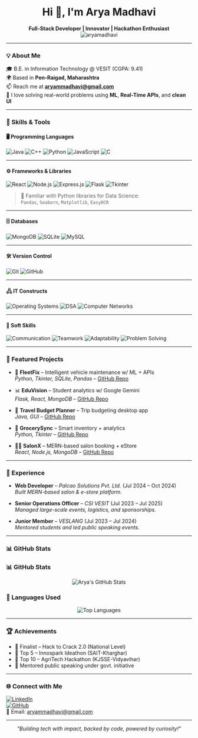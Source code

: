 <h1 align="center">Hi 👋, I'm Arya Madhavi</h1>
<p align="center">
  <b>Full-Stack Developer | Innovator | Hackathon Enthusiast</b><br>
  <img src="https://komarev.com/ghpvc/?username=aryamadhavi&label=Profile%20views&color=0e75b6&style=flat" alt="aryamadhavi" />
</p>

---

### 💡 About Me
🎓 B.E. in Information Technology @ VESIT (CGPA: 9.41)  
🌍 Based in **Pen-Raigad, Maharashtra**  
📫 Reach me at **aryammadhavi@gmail.com**  
💬 I love solving real-world problems using **ML**, **Real-Time APIs**, and **clean UI**

---

### 🔧 Skills & Tools

#### 🖥️ Programming Languages  
![Java](https://img.shields.io/badge/Java-ED8B00?style=for-the-badge&logo=java&logoColor=white)
![C++](https://img.shields.io/badge/C++-00599C?style=for-the-badge&logo=c%2B%2B&logoColor=white)
![Python](https://img.shields.io/badge/Python-3776AB?style=for-the-badge&logo=python&logoColor=white)
![JavaScript](https://img.shields.io/badge/JavaScript-F7DF1E?style=for-the-badge&logo=javascript&logoColor=black)
![C](https://img.shields.io/badge/C-00599C?style=for-the-badge&logo=c&logoColor=white)

---

#### ⚙️ Frameworks & Libraries  
![React](https://img.shields.io/badge/React-20232A?style=for-the-badge&logo=react&logoColor=61DAFB)
![Node.js](https://img.shields.io/badge/Node.js-339933?style=for-the-badge&logo=nodedotjs&logoColor=white)
![Express.js](https://img.shields.io/badge/Express.js-000000?style=for-the-badge&logo=express&logoColor=white)
![Flask](https://img.shields.io/badge/Flask-000000?style=for-the-badge&logo=flask&logoColor=white)
![Tkinter](https://img.shields.io/badge/Tkinter-blue?style=for-the-badge)

> 🧠 Familiar with Python libraries for Data Science:  
> `Pandas`, `Seaborn`, `Matplotlib`, `EasyOCR`

---

#### 🗄️ Databases  
![MongoDB](https://img.shields.io/badge/MongoDB-4EA94B?style=for-the-badge&logo=mongodb&logoColor=white)
![SQLite](https://img.shields.io/badge/SQLite-003B57?style=for-the-badge&logo=sqlite&logoColor=white)
![MySQL](https://img.shields.io/badge/MySQL-00758F?style=for-the-badge&logo=mysql&logoColor=white)

---

#### 🛠️ Version Control  
![Git](https://img.shields.io/badge/Git-F05032?style=for-the-badge&logo=git&logoColor=white)
![GitHub](https://img.shields.io/badge/GitHub-181717?style=for-the-badge&logo=github&logoColor=white)

---

#### 🖧 IT Constructs  
![Operating Systems](https://img.shields.io/badge/Operating%20Systems-blue?style=for-the-badge)
![DSA](https://img.shields.io/badge/Data%20Structures-orange?style=for-the-badge)
![Computer Networks](https://img.shields.io/badge/Computer%20Networks-7CFC00?style=for-the-badge)

---

#### 💬 Soft Skills  
![Communication](https://img.shields.io/badge/Communication-8A2BE2?style=for-the-badge)
![Teamwork](https://img.shields.io/badge/Teamwork-20B2AA?style=for-the-badge)
![Adaptability](https://img.shields.io/badge/Adaptability-FFA500?style=for-the-badge)
![Problem Solving](https://img.shields.io/badge/Problem%20Solving-DC143C?style=for-the-badge)


---

### 🧠 Featured Projects
- 🚗 **FleetFix** – Intelligent vehicle maintenance w/ ML + APIs  
  _Python, Tkinter, SQLite, Pandas_ – [GitHub Repo](#)

- 📊 **EduVision** – Student analytics w/ Google Gemini  
  _Flask, React, MongoDB_ – [GitHub Repo](#)

- 🧾 **Travel Budget Planner** – Trip budgeting desktop app  
  _Java, GUI_ – [GitHub Repo](#)

- 🛒 **GrocerySync** – Smart inventory + analytics  
  _Python, Tkinter_ – [GitHub Repo](#)

- 💇‍♀️ **SalonX** – MERN-based salon booking + eStore  
  _React, Node.js, MongoDB_ – [GitHub Repo](#)

---

### 💼 Experience
- **Web Developer** – *Palcao Solutions Pvt. Ltd.* (Jul 2024 – Oct 2024)  
  _Built MERN-based salon & e-store platform._

- **Senior Operations Officer** – *CSI VESIT* (Jul 2023 – Jul 2025)  
  _Managed large-scale events, logistics, and sponsorships._

- **Junior Member** – *VESLANG* (Jul 2023 – Jul 2024)  
  _Mentored students and led public speaking events._

---

### 📊 GitHub Stats

### 📊 GitHub Stats

<p align="center">
  <img src="https://github-readme-stats.vercel.app/api?username=aryamadhavi03&show_icons=true&theme=radical" alt="Arya's GitHub Stats" />
</p>

### 🧠 Languages Used

<p align="center">
  <img src="https://github-readme-stats.vercel.app/api/top-langs/?username=aryamadhavi03&layout=compact&theme=radical" alt="Top Languages" />
</p>


---

### 🏆 Achievements
- 🥈 Finalist – Hack to Crack 2.0 (National Level)  
- 🧠 Top 5 – Innospark Ideathon (SAIT-Kharghar)  
- 🌾 Top 10 – AgriTech Hackathon (KJSSE-Vidyavihar)  
- 🎤 Mentored public speaking under govt. initiative  

---

### 🌐 Connect with Me
[![LinkedIn](https://img.shields.io/badge/LinkedIn-blue?style=flat&logo=linkedin&logoColor=white)](https://linkedin.com/in/your-profile)  
[![GitHub](https://img.shields.io/badge/GitHub-black?style=flat&logo=github&logoColor=white)](https://github.com/yourusername)  
📧 Email: aryammadhavi@gmail.com  

---

<p align="center"><i>"Building tech with impact, backed by code, powered by curiosity!"</i></p>
